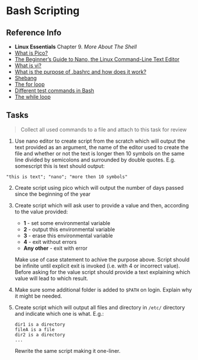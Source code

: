 # Bash Scripting

## Reference Info

* **Linux Essentials** Chapter 9. _More About The Shell_
* [What is Pico?](https://www.cs.colostate.edu/helpdocs/pico.html)
* [The Beginner’s Guide to Nano, the Linux Command-Line Text Editor](http://www.howtogeek.com/howto/42980/the-beginners-guide-to-nano-the-linux-command-line-text-editor/)
* [What is vi?](https://www.cs.colostate.edu/helpdocs/vi.html)
* [What is the purpose of .bashrc and how does it work?](https://unix.stackexchange.com/questions/129143/what-is-the-purpose-of-bashrc-and-how-does-it-work)
* [Shebang](http://bash.cyberciti.biz/guide/Shebang)
* [The for loop](http://tldp.org/LDP/Bash-Beginners-Guide/html/sect_09_01.html)
* [Different test commands in Bash](https://stackoverflow.com/questions/3427872/whats-the-difference-between-and-in-bash)
* [The while loop](http://tldp.org/LDP/Bash-Beginners-Guide/html/sect_09_02.html)

## Tasks

> Collect all used commands to a file and attach to this task for review

1. Use nano editor to create script from the scratch which will output the text provided as an argument, the name of the editor used to create the file and whether or not the text is longer then 10 symbols on the same line divided by semicolons and surrounded by double quotes. E.g. somescript this is text should output:

```
"this is text"; "nano"; "more then 10 symbols"
```

2. Create script using pico which will output the number of days passed since the 
    beginning of the year

3. Create script which will ask user to provide a value and then, according to the 
    value provided:

    * **1** - set some environmental variable
    * **2** - output this environmental variable
    * **3** - erase this environmental variable
    * **4** - exit without errors
    * **Any other** - exit with error

    Make use of case statement to achive the purpose above. Script should be 
    infinite until explicit exit is invoked (i.e. with 4 or incorrect value). 
    Before asking for the value script should provide a text explaining which value 
    will lead to which result.

4. Make sure some additional folder is added to `$PATH` on login. Explain why it 
    might be needed.

5. Create script which will output all files and directory in `/etc/` directory and indicate which one is what. E.g.:

    ```
    dir1 is a directory
    fileA is a file
    dir2 is a directory
    ...
    ```

    Rewrite the same script making it one-liner.
